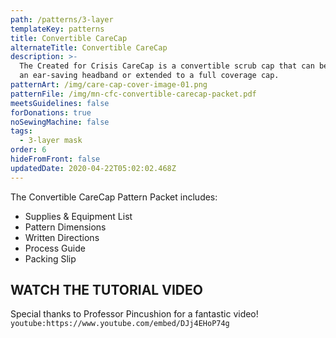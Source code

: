 ```yaml
---
path: /patterns/3-layer
templateKey: patterns
title: Convertible CareCap
alternateTitle: Convertible CareCap
description: >-
  The Created for Crisis CareCap is a convertible scrub cap that can be worn as
  an ear-saving headband or extended to a full coverage cap.
patternArt: /img/care-cap-cover-image-01.png
patternFile: /img/mn-cfc-convertible-carecap-packet.pdf
meetsGuidelines: false
forDonations: true
noSewingMachine: false
tags:
  - 3-layer mask
order: 6
hideFromFront: false
updatedDate: 2020-04-22T05:02:02.468Z
---
```

The Convertible CareCap Pattern Packet includes:

* Supplies & Equipment List
* Pattern Dimensions
* Written Directions
* Process Guide
* Packing Slip

## WATCH THE TUTORIAL VIDEO

Special thanks to Professor Pincushion for a fantastic video! `youtube:https://www.youtube.com/embed/DJj4EHoP74g`